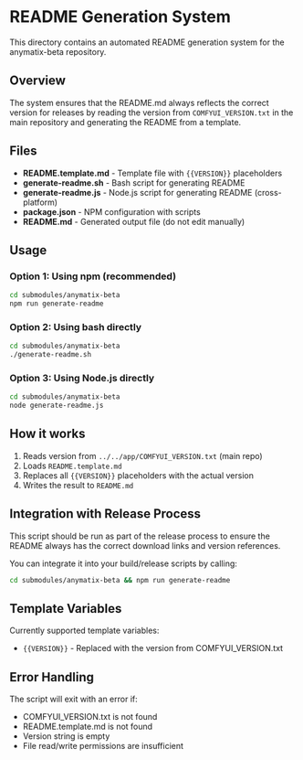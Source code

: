 # README Generation System

This directory contains an automated README generation system for the anymatix-beta repository.

## Overview

The system ensures that the README.md always reflects the correct version for releases by reading the version from `COMFYUI_VERSION.txt` in the main repository and generating the README from a template.

## Files

- **README.template.md** - Template file with `{{VERSION}}` placeholders
- **generate-readme.sh** - Bash script for generating README
- **generate-readme.js** - Node.js script for generating README (cross-platform)
- **package.json** - NPM configuration with scripts
- **README.md** - Generated output file (do not edit manually)

## Usage

### Option 1: Using npm (recommended)
```bash
cd submodules/anymatix-beta
npm run generate-readme
```

### Option 2: Using bash directly
```bash
cd submodules/anymatix-beta
./generate-readme.sh
```

### Option 3: Using Node.js directly
```bash
cd submodules/anymatix-beta
node generate-readme.js
```

## How it works

1. Reads version from `../../app/COMFYUI_VERSION.txt` (main repo)
2. Loads `README.template.md`
3. Replaces all `{{VERSION}}` placeholders with the actual version
4. Writes the result to `README.md`

## Integration with Release Process

This script should be run as part of the release process to ensure the README always has the correct download links and version references.

You can integrate it into your build/release scripts by calling:
```bash
cd submodules/anymatix-beta && npm run generate-readme
```

## Template Variables

Currently supported template variables:
- `{{VERSION}}` - Replaced with the version from COMFYUI_VERSION.txt

## Error Handling

The script will exit with an error if:
- COMFYUI_VERSION.txt is not found
- README.template.md is not found  
- Version string is empty
- File read/write permissions are insufficient
